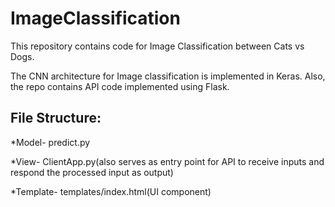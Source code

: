 # ImageClassification

This repository contains code for Image Classification between Cats vs Dogs.

The CNN architecture for Image classification is implemented in Keras. Also, the repo contains API code implemented using Flask.

## File Structure:
*Model- predict.py

*View- ClientApp.py(also serves as entry point for API to receive inputs and respond the processed input as output)

*Template- templates/index.html(UI component)
